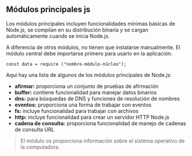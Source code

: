 ## Módulos principales js

Los módulos principales incluyen funcionalidades mínimas básicas de Node.js, se compilan en su distribución binaria y se cargan automáticamente cuando se inicia Node.js.

A diferencia de otros módulos, no tienen que instalarse manualmente. El módulo central debe importarse primero para usarlo en la aplicación.

```JS
const data = require ("nombre-módulo-núcleo");
```


Aquí hay una lista de algunos de los módulos principales de Node.js:
 
  - **afirmar:** proporciona un conjunto de pruebas de afirmación
  - **buffer:** contiene funcionalidad para manejar datos binarios
  - **dns:** para búsquedas de DNS y funciones de resolución de nombres
  - **eventos:** proporciona una forma de trabajar con eventos
  - **fs:** incluye funcionalidad para trabajar con archivos
  - **http:** incluye funcionalidad para crear un servidor HTTP Node.js
  - **cadena de consulta:** proporciona funcionalidad de manejo de cadenas de consulta URL

> El módulo os proporciona información sobre el sistema operativo de la computadora.